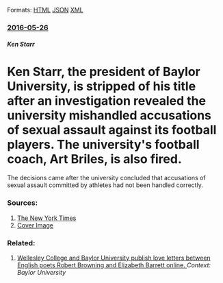 
Formats: [HTML](/news/2016/05/26/ken-starr-the-president-of-baylor-university-is-stripped-of-his-title-after-an-investigation-revealed-the-university-mishandled-accusation.html)  [JSON](/news/2016/05/26/ken-starr-the-president-of-baylor-university-is-stripped-of-his-title-after-an-investigation-revealed-the-university-mishandled-accusation.json)  [XML](/news/2016/05/26/ken-starr-the-president-of-baylor-university-is-stripped-of-his-title-after-an-investigation-revealed-the-university-mishandled-accusation.xml)  

### [2016-05-26](/news/2016/05/26/index.md)

##### Ken Starr
# Ken Starr, the president of Baylor University, is stripped of his title after an investigation revealed the university mishandled accusations of sexual assault against its football players. The university's football coach, Art Briles, is also fired. 

The decisions came after the university concluded that accusations of sexual assault committed by athletes had not been handled correctly.


### Sources:

1. [The New York Times](https://www.nytimes.com/2016/05/27/sports/ncaafootball/baylor-art-briles-kenneth-starr-college-football.html)
1. [Cover Image](https://static01.nyt.com/images/2016/05/27/sports/27baylor-web2/27baylor-web2-facebookJumbo.jpg)

### Related:

1. [Wellesley College and Baylor University publish love letters between English poets Robert Browning and Elizabeth Barrett online. ](/news/2012/02/14/wellesley-college-and-baylor-university-publish-love-letters-between-english-poets-robert-browning-and-elizabeth-barrett-online.md) _Context: Baylor University_
